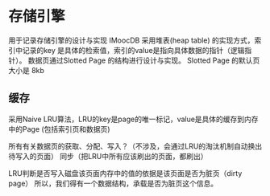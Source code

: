 # 存储引擎
用于记录存储引擎的设计与实现
IMoocDB 采用堆表(heap table) 的实现方式，索引中记录的key 是具体的检索值，索引的value是指向具体数据的指针（逻辑指针）。
数据页通过Slotted Page 的结构进行设计与实现。
Slotted Page 的默认页大小是 8kb

## 缓存
采用Naive LRU算法，LRU的key是page的唯一标记，value是具体的缓存到内存中的Page (包括索引页和数据页)

所有有关数据页的获取、分配、写入？（不涉及，会通过LRU的淘汰机制自动换出待写入的页面）
同步（把LRU中所有应该刷出的页面，都刷出）

LRU判断是否写入磁盘该页面内存中的值的依据是该页面是否为脏页（dirty page）
所以，我们得有一个数据结构，承载是否为脏页这个信息。

